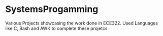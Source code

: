 # SystemsProgamming
Various Projects showcasing the work done in ECE322. Used Languages like C, Bash and AWK to complete these projetcs
